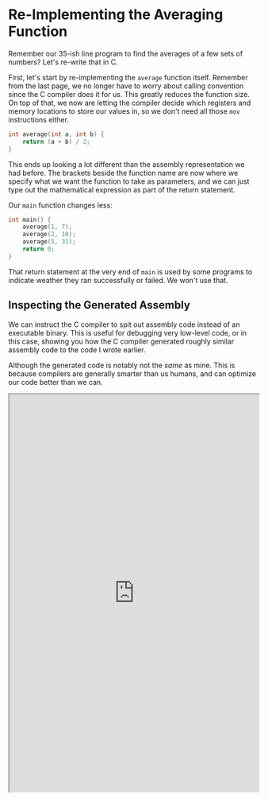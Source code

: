 # Re-Implementing the Averaging Function

Remember our 35-ish line program to find the averages of a few sets of numbers? Let's re-write that in C.

First, let's start by re-implementing the `average` function itself. Remember from the last page, we no longer have to worry about calling convention since the C compiler does it for us. This greatly reduces the function size. On top of that, we now are letting the compiler decide which registers and memory locations to store our values in, so we don't need all those `mov` instructions either.

```c
int average(int a, int b) {
    return (a + b) / 2;
}
```

This ends up looking a lot different than the assembly representation we had before. The brackets beside the function name are now where we specify what we want the function to take as parameters, and we can just type out the mathematical expression as part of the return statement.

Our `main` function changes less:

```c
int main() {
    average(1, 7);
    average(2, 10);
    average(5, 31);
    return 0;
}
```

That return statement at the very end of `main` is used by some programs to indicate weather they ran successfully or failed. We won't use that.

## Inspecting the Generated Assembly

We can instruct the C compiler to spit out assembly code instead of an executable binary. This is useful for debugging very low-level code, or in this case, showing you how the C compiler generated roughly similar assembly code to the code I wrote earlier.

Although the generated code is notably not the *same* as mine. This is because compilers are generally smarter than us humans, and can optimize our code better than we can.

<iframe width="100%" height="800px" src="https://godbolt.org/e#g:!((g:!((g:!((h:codeEditor,i:(fontScale:14,fontUsePx:'0',j:1,lang:___c,selection:(endColumn:1,endLineNumber:4,positionColumn:1,positionLineNumber:4,selectionStartColumn:1,selectionStartLineNumber:4,startColumn:1,startLineNumber:4),source:'int+average(int+a,+int+b)+%7B%0A++++return+(a+%2B+b)+/+2%3B%0A%7D%0A%0Aint+main()+%7B%0A++++average(1,+7)%3B%0A++++average(2,+10)%3B%0A++++average(5,+31)%3B%0A++++return+0%3B%0A%7D'),l:'5',n:'0',o:'C+source+%231',t:'0')),k:50,l:'4',n:'0',o:'',s:0,t:'0'),(g:!((h:compiler,i:(compiler:cg112,filters:(b:'0',binary:'1',commentOnly:'0',demangle:'0',directives:'0',execute:'1',intel:'1',libraryCode:'0',trim:'1'),flagsViewOpen:'1',fontScale:14,fontUsePx:'0',j:1,lang:___c,libs:!(),options:'',selection:(endColumn:12,endLineNumber:29,positionColumn:12,positionLineNumber:29,selectionStartColumn:12,selectionStartLineNumber:29,startColumn:12,startLineNumber:29),source:1),l:'5',n:'0',o:'x86-64+gcc+11.2+(Editor+%231,+Compiler+%231)+C',t:'0')),k:50,l:'4',n:'0',o:'',s:0,t:'0')),l:'2',n:'0',o:'',t:'0')),version:4"></iframe>